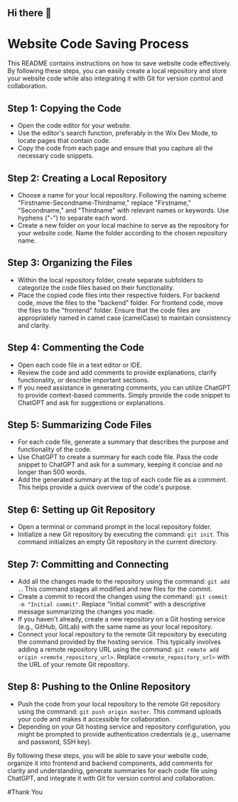 ## Hi there 👋

# Website Code Saving Process

This README contains instructions on how to save website code effectively. By following these steps, you can easily create a local repository and store your website code while also integrating it with Git for version control and collaboration.

## Step 1: Copying the Code
- Open the code editor for your website.
- Use the editor's search function, preferably in the Wix Dev Mode, to locate pages that contain code.
- Copy the code from each page and ensure that you capture all the necessary code snippets.

## Step 2: Creating a Local Repository
- Choose a name for your local repository. Following the naming scheme "Firstname-Secondname-Thirdname," replace "Firstname," "Secondname," and "Thirdname" with relevant names or keywords. Use hyphens ("-") to separate each word.
- Create a new folder on your local machine to serve as the repository for your website code. Name the folder according to the chosen repository name.

## Step 3: Organizing the Files
- Within the local repository folder, create separate subfolders to categorize the code files based on their functionality.
- Place the copied code files into their respective folders. For backend code, move the files to the "backend" folder. For frontend code, move the files to the "frontend" folder. Ensure that the code files are appropriately named in camel case (camelCase) to maintain consistency and clarity.

## Step 4: Commenting the Code
- Open each code file in a text editor or IDE.
- Review the code and add comments to provide explanations, clarify functionality, or describe important sections.
- If you need assistance in generating comments, you can utilize ChatGPT to provide context-based comments. Simply provide the code snippet to ChatGPT and ask for suggestions or explanations.

## Step 5: Summarizing Code Files
- For each code file, generate a summary that describes the purpose and functionality of the code.
- Use ChatGPT to create a summary for each code file. Pass the code snippet to ChatGPT and ask for a summary, keeping it concise and no longer than 500 words.
- Add the generated summary at the top of each code file as a comment. This helps provide a quick overview of the code's purpose.

## Step 6: Setting up Git Repository
- Open a terminal or command prompt in the local repository folder.
- Initialize a new Git repository by executing the command: `git init`. This command initializes an empty Git repository in the current directory.

## Step 7: Committing and Connecting
- Add all the changes made to the repository using the command: `git add .`. This command stages all modified and new files for the commit.
- Create a commit to record the changes using the command: `git commit -m "Initial commit"`. Replace "Initial commit" with a descriptive message summarizing the changes you made.
- If you haven't already, create a new repository on a Git hosting service (e.g., GitHub, GitLab) with the same name as your local repository.
- Connect your local repository to the remote Git repository by executing the command provided by the hosting service. This typically involves adding a remote repository URL using the command: `git remote add origin <remote_repository_url>`. Replace `<remote_repository_url>` with the URL of your remote Git repository.

## Step 8: Pushing to the Online Repository
- Push the code from your local repository to the remote Git repository using the command: `git push origin master`. This command uploads your code and makes it accessible for collaboration.
- Depending on your Git hosting service and repository configuration, you might be prompted to provide authentication credentials (e.g., username and password, SSH key).

By following these steps, you will be able to save your website code, organize it into frontend and backend components, add comments for clarity and understanding, generate summaries for each code file using ChatGPT, and integrate it with Git for version control and collaboration.

#Thank You  
